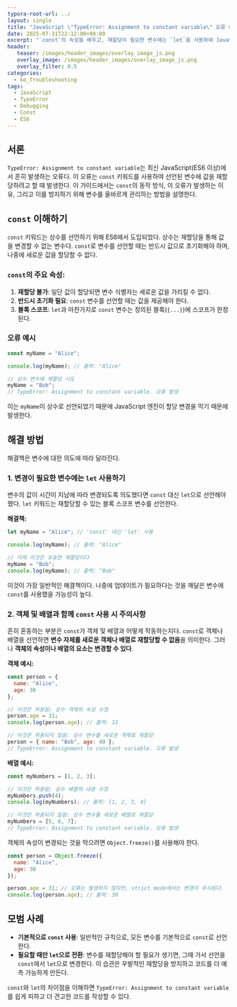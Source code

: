 ```yaml
---
typora-root-url: ../
layout: single
title: "JavaScript \"TypeError: Assignment to constant variable\" 오류 해결 방법"
date: 2025-07-31T22:12:00+09:00
excerpt: "`const`의 속성을 배우고, 재할당이 필요한 변수에는 `let`을 사용하여 JavaScript의 \"TypeError: Assignment to constant variable\" 오류를 이해하고 해결하세요."
header:
   teaser: /images/header_images/overlay_image_js.png
   overlay_image: /images/header_images/overlay_image_js.png
   overlay_filter: 0.5
categories:
  - ko_Troubleshooting
tags:
  - JavaScript
  - TypeError
  - Debugging
  - Const
  - ES6
---
```


## 서론

`TypeError: Assignment to constant variable`는 최신 JavaScript(ES6 이상)에서 흔히 발생하는 오류다. 이 오류는 `const` 키워드를 사용하여 선언된 변수에 값을 재할당하려고 할 때 발생한다. 이 가이드에서는 `const`의 동작 방식, 이 오류가 발생하는 이유, 그리고 이를 방지하기 위해 변수를 올바르게 관리하는 방법을 설명한다.

## `const` 이해하기

`const` 키워드는 상수를 선언하기 위해 ES6에서 도입되었다. 상수는 재할당을 통해 값을 변경할 수 없는 변수다. `const`로 변수를 선언할 때는 반드시 값으로 초기화해야 하며, 나중에 새로운 값을 할당할 수 없다.

### `const`의 주요 속성:
1.  **재할당 불가**: 일단 값이 할당되면 변수 식별자는 새로운 값을 가리킬 수 없다.
2.  **반드시 초기화 필요**: `const` 변수를 선언할 때는 값을 제공해야 한다.
3.  **블록 스코프**: `let`과 마찬가지로 `const` 변수는 정의된 블록(`{...}`)에 스코프가 한정된다.

### 오류 예시

```javascript
const myName = "Alice";

console.log(myName); // 출력: "Alice"

// 상수 변수에 재할당 시도
myName = "Bob"; 
// TypeError: Assignment to constant variable. 오류 발생
```

이는 `myName`이 상수로 선언되었기 때문에 JavaScript 엔진이 할당 변경을 막기 때문에 발생한다.

## 해결 방법

해결책은 변수에 대한 의도에 따라 달라진다.

### 1. 변경이 필요한 변수에는 `let` 사용하기

변수의 값이 시간이 지남에 따라 변경되도록 의도했다면 `const` 대신 `let`으로 선언해야 했다. `let` 키워드는 재할당할 수 있는 블록 스코프 변수를 선언한다.

**해결책:**
```javascript
let myName = "Alice"; // 'const' 대신 'let' 사용

console.log(myName); // 출력: "Alice"

// 이제 이것은 유효한 재할당이다
myName = "Bob"; 
console.log(myName); // 출력: "Bob"
```
이것이 가장 일반적인 해결책이다. 나중에 업데이트가 필요하다는 것을 깨달은 변수에 `const`를 사용했을 가능성이 높다.

### 2. 객체 및 배열과 함께 `const` 사용 시 주의사항

흔히 혼동하는 부분은 `const`가 객체 및 배열과 어떻게 작동하는지다. `const`로 객체나 배열을 선언하면 **변수 자체를 새로운 객체나 배열로 재할당할 수 없음**을 의미한다. 그러나 **객체의 속성이나 배열의 요소는 변경할 수 있다**.

**객체 예시:**
```javascript
const person = {
  name: "Alice",
  age: 30
};

// 이것은 허용됨: 상수 객체의 속성 수정
person.age = 31; 
console.log(person.age); // 출력: 31

// 이것은 허용되지 않음: 상수 변수를 새로운 객체로 재할당
person = { name: "Bob", age: 40 }; 
// TypeError: Assignment to constant variable. 오류 발생
```

**배열 예시:**
```javascript
const myNumbers = [1, 2, 3];

// 이것은 허용됨: 상수 배열의 내용 수정
myNumbers.push(4);
console.log(myNumbers); // 출력: [1, 2, 3, 4]

// 이것은 허용되지 않음: 상수 변수를 새로운 배열로 재할당
myNumbers = [5, 6, 7];
// TypeError: Assignment to constant variable. 오류 발생
```

객체의 속성이 변경되는 것을 막으려면 `Object.freeze()`를 사용해야 한다.

```javascript
const person = Object.freeze({
  name: "Alice",
  age: 30
});

person.age = 31; // 오류는 발생하지 않지만, strict mode에서는 변경이 무시된다.
console.log(person.age); // 출력: 30
```

## 모범 사례

- **기본적으로 `const` 사용**: 일반적인 규칙으로, 모든 변수를 기본적으로 `const`로 선언한다.
- **필요할 때만 `let`으로 전환**: 변수를 재할당해야 할 필요가 생기면, 그때 가서 선언을 `const`에서 `let`으로 변경한다. 이 습관은 우발적인 재할당을 방지하고 코드를 더 예측 가능하게 만든다.

`const`와 `let`의 차이점을 이해하면 `TypeError: Assignment to constant variable`를 쉽게 피하고 더 견고한 코드를 작성할 수 있다.
